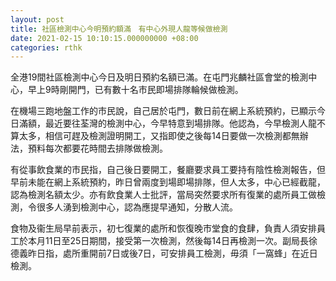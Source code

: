 ```yaml
---
layout: post
title: 社區檢測中心今明預約額滿　有中心外現人龍等候做檢測
date: 2021-02-15 10:10:15.000000000 +08:00
categories: rthk
---
```


全港19間社區檢測中心今日及明日預約名額已滿。在屯門兆麟社區會堂的檢測中心，早上9時剛開門，已有數十名市民即場排隊輪候做檢測。

在機場三跑地盤工作的市民說，自己居於屯門，數日前在網上系統預約，已顯示今日滿額，最近要往荃灣的檢測中心，今早特意到場排隊。他認為，今早檢測人龍不算太多，相信可趕及檢測證明開工，又指即使之後每14日要做一次檢測都無辦法，預料每次都要花時間去排隊做檢測。

有從事飲食業的市民指，自己後日要開工，餐廳要求員工要持有陰性檢測報告，但早前未能在網上系統預約，昨日曾兩度到場即場排隊，但人太多，中心已經截龍，認為檢測名額太少。亦有飲食業人士批評，當局突然要求所有復業的處所員工做檢測，令很多人湧到檢測中心，認為應提早通知，分散人流。

食物及衞生局早前表示，初七復業的處所和恢復晚市堂食的食肆，負責人須安排員工於本月11日至25日期間，接受第一次檢測，然後每14日再檢測一次。副局長徐德義昨日指，處所重開前7日或後7日，可安排員工檢測，毋須「一窩蜂」在近日檢測。
